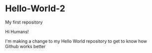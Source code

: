 # Hello-World-2
My first repository

Hi Humans!

I'm making a change to my Hello World repository to get to know how Github works better
